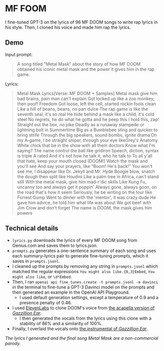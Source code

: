 # MF FOOM

I fine-tuned GPT-3 on the lyrics of 96 MF DOOM songs to write rap lyrics in his style. Then, I cloned his voice and made him rap the lyrics.

## Demo

Input prompt:

> A song titled "Metal Mask" about the story of how MF DOOM obtained his iconic metal mask and the power it gives him in the rap game.

Lyrics:

> Metal Mask Lyrics[Verse: MF DOOM + Samples]
> Metal mask give him bad brains, pain man can't explain
> Got locked up like a zoo monkey, then poof! Freedom
> Got loose, left the cell, started rockin fools clean
> Like a hill of beans, beans, no pan dulce
> The rap game is like the seventh seal, it's so real
> He hide behind a mask like a child, it's cold steel
> No regrets, he do what he gotta and he peep this
> I hold this, zap! Straight out the box, no joke
> Deadly as a runaway stampede or lightning bolt in Summertime
> Big as a Bumblebee sting and quicker to bring strife
> Through the big speakers, sound bombs, ignite drama
> On my A-game, I be straight sniper, through your eye likeGrey's Anatomy
> White chick that be in the show with all them doctors
> Know what I'm saying? The name control the ball like gridiron
> Speech, diction, syntax is triple A rated
> And it's not how he talk it, who he talk to
> To all y'all that hate, keep your mouth closed
> (DOOM!) Watch the mask and you'll see
> And say your prayers, like "Boom! He's back!"
> You won't see me, I disappear like Dr. Jekyll and Mr. Hyde
> Boogie blow, snatch the dough then split like Houdini
> Like a palm tree in Africa, can't stand still
> With the metal mask, give him mad-r'dic skills
> Like Kung Fu, uncanny too and always get it poppin'
> Always gone, always goon, on the road that's how it seem
> Seriously, he be writing on the tour like Forrest Gump
> Went to dinner with the 'mentor', it was crazy dude
> He gave him advice, he told him what life was about
> We got beef with Jim Crow and don't forget
> The name is DOOM, the mask gives him powers

## Technical details

- `lyrics.py` downloads the lyrics of every MF DOOM song from Genius.com and saves them to lyrics.json.
- `prompts.py` generates a one-sentence summary of each song and uses each summary–lyrics pair to generate fine-tuning prompts, which it saves in `prompts.jsonl`.
- I cleaned up the prompts by removing any string in `prompts.jsonl` which matched the regular expressions `You might also like.{0,3}Embed`, `You might also like`, or `\d*Embed`.
- Then, I ran `openai api fine_tunes.create -t prompts.jsonl -m davinci` in the terminal to fine-tune a GPT-3 Davinci model on the prompts and then generated an example in the OpenAI API Playground.
    - I used default generation settings, except a temperature of 0.9 and a presence penalty of 0.46.
- I used [ElevenLabs](https://beta.elevenlabs.io/) to clone DOOM's voice from [the acapella version of *Gazzillion Ear*](https://www.youtube.com/watch?v=LoXJd4Hkbcg).
    - I then generated the vocals from the lyrics using this clone with a stability of 86% and a similarity of 100%.
- Finally, I overlaid the vocals onto [the instrumental of *Gazzillion Ear*](https://www.youtube.com/watch?v=sQ7aKsYxwaM).

*The lyrics I generated and the final song Metal Mask are a non-commercial parody.*